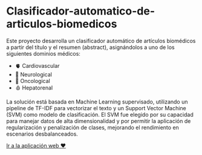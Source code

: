 # Clasificador-automatico-de-articulos-biomedicos
Este proyecto desarrolla un clasificador automático de artículos biomédicos a partir del título y el resumen (abstract), asignándolos a uno de los siguientes dominios médicos:
- 🫀 Cardiovascular
- 🧠 Neurological
- 🧬 Oncological
- 🩸 Hepatorenal

La solución está basada en Machine Learning supervisado, utilizando un pipeline de TF-IDF para vectorizar el texto y un Support Vector Machine (SVM) como modelo de clasificación. El SVM fue elegido por su capacidad para manejar datos de alta dimensionalidad y por permitir la aplicación de regularización y penalización de clases, mejorando el rendimiento en escenarios desbalanceados.


[Ir a la aplicación web ❤️](v0-medical-text-classifier.vercel.app)

